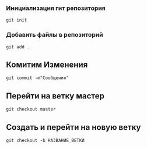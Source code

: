### Инициализация гит репозитория

    git init
        
### Добавить файлы в репозиторий

    git add . 
    
## Комитим Изменения

    git commit -m"Сообщения"
 
## Перейти на ветку мастер

    git checkout master
    
## Создать и перейти на новую ветку

    git checkout -b НАЗВАНИЕ_ВЕТКИ
